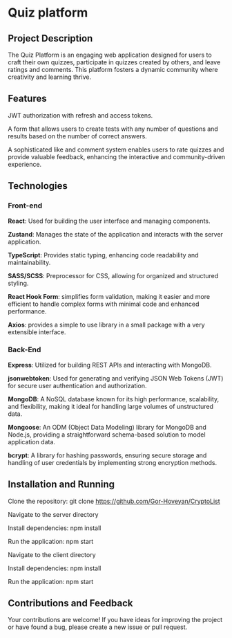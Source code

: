 <h1>Quiz platform</h1>


<h2>Project Description</h2>

The Quiz Platform is an engaging web application designed for users to craft their own quizzes, participate in quizzes created by others, and leave ratings and comments. This platform fosters a dynamic community where creativity and learning thrive.

<h2>Features</h2>

  JWT authorization with refresh and access tokens.
  
  A form that allows users to create tests with any number of questions and results based on the number of correct answers.

  A sophisticated like and comment system enables users to rate quizzes and provide valuable feedback, enhancing the interactive and community-driven experience.


<h2>Technologies</h2>

  <h3>Front-end</h3>
  
   <b>React</b>: Used for building the user interface and managing components.
    
   <b>Zustand</b>: Manages the state of the application and interacts with the server application.
    
   <b>TypeScript</b>: Provides static typing, enhancing code readability and maintainability.
    
   <b>SASS/SCSS</b>: Preprocessor for CSS, allowing for organized and structured styling.
    
   <b>React Hook Form</b>: simplifies form validation, making it easier and more efficient to handle complex forms with minimal code and enhanced performance.
    
   <b>Axios</b>: provides a simple to use library in a small package with a very extensible interface.

  <h3>Back-End</h3>
  
   <b>Express</b>: Utilized for building REST APIs and interacting with MongoDB.

   <b>jsonwebtoken</b>: Used for generating and verifying JSON Web Tokens (JWT) for secure user authentication and authorization.

   <b>MongoDB</b>: A NoSQL database known for its high performance, scalability, and flexibility, making it ideal for handling large volumes of unstructured data.

   <b>Mongoose</b>: An ODM (Object Data Modeling) library for MongoDB and Node.js, providing a straightforward schema-based solution to model application data.

   <b>bcrypt</b>: A library for hashing passwords, ensuring secure storage and handling of user credentials by implementing strong encryption methods.

<h2>Installation and Running</h2>

  
  Clone the repository: git clone https://github.com/Gor-Hoveyan/CryptoList
  
  Navigate to the server directory
  
  Install dependencies: npm install
  
  Run the application: npm start

  Navigate to the client directory  
  
  Install dependencies: npm install
  
  Run the application: npm start


<h2>Contributions and Feedback</h2>

  
  Your contributions are welcome! If you have ideas for improving the project or have found a bug, please create a new issue or pull request.
